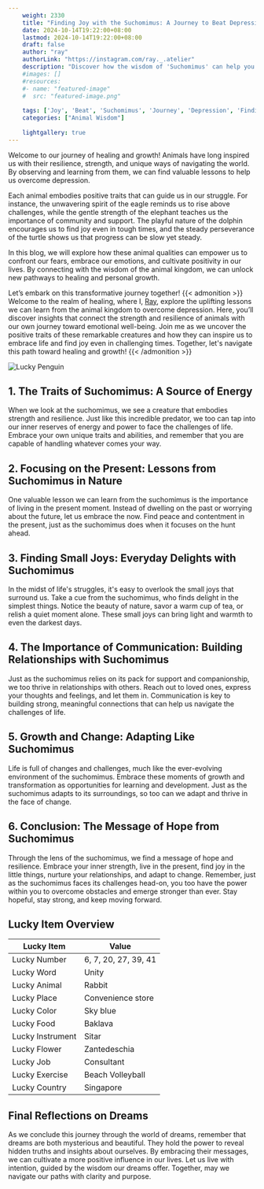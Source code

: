 ```yaml
---
    weight: 2330
    title: "Finding Joy with the Suchomimus: A Journey to Beat Depression"  # Assuming 'title' column exists
    date: 2024-10-14T19:22:00+08:00
    lastmod: 2024-10-14T19:22:00+08:00
    draft: false
    author: "ray"
    authorLink: "https://instagram.com/ray._.atelier"
    description: "Discover how the wisdom of 'Suchomimus' can help you overcome depression and find joy in your life journey."
    #images: []
    #resources:
    #- name: "featured-image"
    #  src: "featured-image.png"
    
    tags: ['Joy', 'Beat', 'Suchomimus', 'Journey', 'Depression', 'Finding']
    categories: ["Animal Wisdom"]
    
    lightgallery: true
---
```

    
Welcome to our journey of healing and growth! Animals have long inspired us with their resilience, strength, and unique ways of navigating the world. By observing and learning from them, we can find valuable lessons to help us overcome depression.

Each animal embodies positive traits that can guide us in our struggle. For instance, the unwavering spirit of the eagle reminds us to rise above challenges, while the gentle strength of the elephant teaches us the importance of community and support. The playful nature of the dolphin encourages us to find joy even in tough times, and the steady perseverance of the turtle shows us that progress can be slow yet steady.

In this blog, we will explore how these animal qualities can empower us to confront our fears, embrace our emotions, and cultivate positivity in our lives. By connecting with the wisdom of the animal kingdom, we can unlock new pathways to healing and personal growth.

Let’s embark on this transformative journey together!
{{< admonition >}}
Welcome to the realm of healing, where I, [Ray](https://instagram.com/ray._.atelier), explore the uplifting lessons we can learn from the animal kingdom to overcome depression. Here, you’ll discover insights that connect the strength and resilience of animals with our own journey toward emotional well-being. Join me as we uncover the positive traits of these remarkable creatures and how they can inspire us to embrace life and find joy even in challenging times. Together, let's navigate this path toward healing and growth!
{{< /admonition >}}

![Lucky Penguin](https://cdn.pixabay.com/photo/2024/09/07/02/34/penguins-9028827_1280.jpg "Lucky Penguin")

## 1. The Traits of Suchomimus: A Source of Energy
When we look at the suchomimus, we see a creature that embodies strength and resilience. Just like this incredible predator, we too can tap into our inner reserves of energy and power to face the challenges of life. Embrace your own unique traits and abilities, and remember that you are capable of handling whatever comes your way.

## 2. Focusing on the Present: Lessons from Suchomimus in Nature
One valuable lesson we can learn from the suchomimus is the importance of living in the present moment. Instead of dwelling on the past or worrying about the future, let us embrace the now. Find peace and contentment in the present, just as the suchomimus does when it focuses on the hunt ahead.

## 3. Finding Small Joys: Everyday Delights with Suchomimus
In the midst of life's struggles, it's easy to overlook the small joys that surround us. Take a cue from the suchomimus, who finds delight in the simplest things. Notice the beauty of nature, savor a warm cup of tea, or relish a quiet moment alone. These small joys can bring light and warmth to even the darkest days.

## 4. The Importance of Communication: Building Relationships with Suchomimus
Just as the suchomimus relies on its pack for support and companionship, we too thrive in relationships with others. Reach out to loved ones, express your thoughts and feelings, and let them in. Communication is key to building strong, meaningful connections that can help us navigate the challenges of life.

## 5. Growth and Change: Adapting Like Suchomimus
Life is full of changes and challenges, much like the ever-evolving environment of the suchomimus. Embrace these moments of growth and transformation as opportunities for learning and development. Just as the suchomimus adapts to its surroundings, so too can we adapt and thrive in the face of change.

## 6. Conclusion: The Message of Hope from Suchomimus
Through the lens of the suchomimus, we find a message of hope and resilience. Embrace your inner strength, live in the present, find joy in the little things, nurture your relationships, and adapt to change. Remember, just as the suchomimus faces its challenges head-on, you too have the power within you to overcome obstacles and emerge stronger than ever. Stay hopeful, stay strong, and keep moving forward.


## Lucky Item Overview
| Lucky Item          | Value              |
|---------------|--------------------|
| Lucky Number        | 6, 7, 20, 27, 39, 41  |
| Lucky Word          | Unity |
| Lucky Animal        | Rabbit |
| Lucky Place         | Convenience store     |
| Lucky Color         | Sky blue     |
| Lucky Food          | Baklava      |
| Lucky Instrument    | Sitar |
| Lucky Flower        | Zantedeschia    |
| Lucky Job           | Consultant       |
| Lucky Exercise      | Beach Volleyball  |
| Lucky Country       | Singapore    |


##  Final Reflections on Dreams

As we conclude this journey through the world of dreams, remember that dreams are both mysterious and beautiful. They hold the power to reveal hidden truths and insights about ourselves. By embracing their messages, we can cultivate a more positive influence in our lives. Let us live with intention, guided by the wisdom our dreams offer. Together, may we navigate our paths with clarity and purpose.

